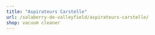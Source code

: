 ```yaml
---
title: "Aspirateurs Carstelle"
url: /salaberry-de-valleyfield/aspirateurs-carstelle/
shop: vacuum cleaner
---
```


